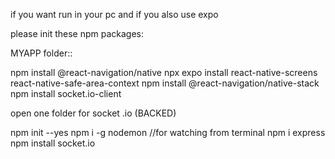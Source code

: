 

if you want run in your pc and if you also use expo

please init  these npm packages:

MYAPP folder::

npm install @react-navigation/native
npx expo install react-native-screens react-native-safe-area-context
npm install @react-navigation/native-stack
npm install socket.io-client


open one folder for socket .io (BACKED)

npm init --yes
npm i -g nodemon //for watching from terminal
npm i express
npm install socket.io
